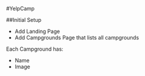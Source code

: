 #YelpCamp

##Initial Setup
* Add Landing Page
* Add Campgrounds Page that lists all campgrounds

Each Campground has:
   * Name
   * Image

<!--#Layout and Basic Styling-->
<!--* Create our header and footer partials-->
<!--* Add in Bootstrap-->

<!--#Creating New Campgrounds-->
<!--* Setup new campground POST route-->
<!--* Add in body-parser-->
<!--* Setup route to show form-->
<!--* Add basic unstyled form-->

<!--#Style the campgrounds page-->
<!--* Add a better header/title-->
<!--* Make campgrounds display in a grid-->

<!--#Style the Navbar and Form-->
<!--* Add a navbar to all templates-->
<!--* Style the new campground form-->

<!--#Add Mongoose-->
<!--* Install and configure mongoose-->
<!--* Setup campground model-->
<!--* Use campground model inside of our routes!-->